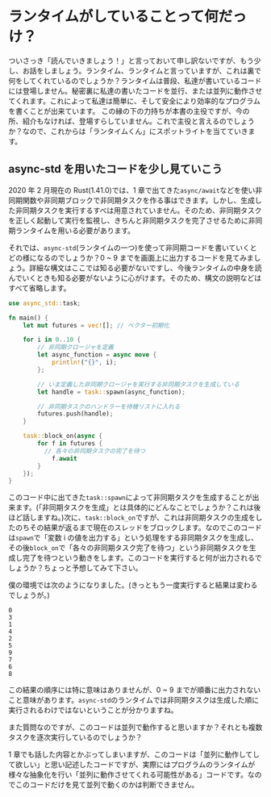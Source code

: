 # ランタイムがしていることって何だっけ？

ついさっき「読んでいきましょう！」と言っておいて申し訳ないですが、もう少し、お話をしましょう。ランタイム、ランタイムと言っていますが、これは裏で何をしてくれているのでしょうか？ランタイムは普段、私達が書いているコードには登場しません。秘密裏に私達の書いたコードを並行、または並列に動作させてくれます。これによって私達は簡単に、そして安全により効率的なプログラムを書くことが出来ています。
この縁の下の力持ちが本書の主役ですが、今の所、紹介もなければ、登場すらしていません。これで主役と言えるのでしょうか？なので、これからは「ランタイムくん」にスポットライトを当てていきます。

## async-std を用いたコードを少し見ていこう

2020 年 2 月現在の Rust(1.41.0)では、1 章で出てきた`async/await`などを使い非同期関数や非同期ブロックで非同期タスクを作る事はできます。しかし、生成した非同期タスクを実行するすべは用意されていません。そのため、非同期タスクを正しく起動して実行を監視し、きちんと非同期タスクを完了させるために非同期ランタイムを用いる必要があります。

それでは、`async-std`(ランタイムの一つ)を使って非同期コードを書いていくとどの様になるのでしょうか？0 ~ 9 までを画面上に出力するコードを見てみましょう。詳細な構文はここでは知る必要がないですし、今後ランタイムの中身を読んでいくときも知る必要がないように心がけます。そのため、構文の説明などはすべて省略します。

```rust
use async_std::task;

fn main() {
    let mut futures = vec![]; // ベクター初期化

    for i in 0..10 {
        // 非同期クロージャを定義
        let async_function = async move {
            println!("{}", i);
        };

        // いま定義した非同期クロージャを実行する非同期タスクを生成している
        let handle = task::spawn(async_function);

        // 非同期タスクのハンドラーを待機リストに入れる
        futures.push(handle);
    }

    task::block_on(async {
        for f in futures {
          // 各々の非同期タスクの完了を待つ
            f.await
        }
    });
}
```

このコード中に出てきた`task::spawn`によって非同期タスクを生成することが出来ます。(「非同期タスクを生成」とは具体的にどんなことでしょうか？これは後ほど話しますね。)次に、`task::block_on`ですが、これは非同期タスクの生成をしたのちその結果が返るまで現在のスレッドをブロックします。なのでこのコードは`spawn`で「変数 i の値を出力する」という処理をする非同期タスクを生成し、その後`block_on`で「各々の非同期タスク完了を待つ」という非同期タスクを生成し完了を待つという動きをします。このコードを実行すると何が出力されるでしょうか？ちょっと予想してみて下さい。

僕の環境では次のようになりました。(きっともう一度実行すると結果は変わるでしょうが。)

```
0
3
1
4
2
5
9
7
6
8
```

この結果の順序には特に意味はありませんが、0 ~ 9 までが順番に出力されないこと意味があります。`async-std`のランタイムでは非同期タスクは生成した順に実行されるわけではないということが分かりますね。

また質問なのですが、このコードは並列で動作すると思いますか？それとも複数タスクを逐次実行しているのでしょうか？

1 章でも話した内容とかぶってしまいますが、このコードは「並列に動作してして欲しい」と思い記述したコードですが、実際にはプログラムのランタイムが様々な抽象化を行い「並列に動作させてくれる可能性がある」コードです。なのでこのコードだけを見て並列で動くのかは判断できません。
